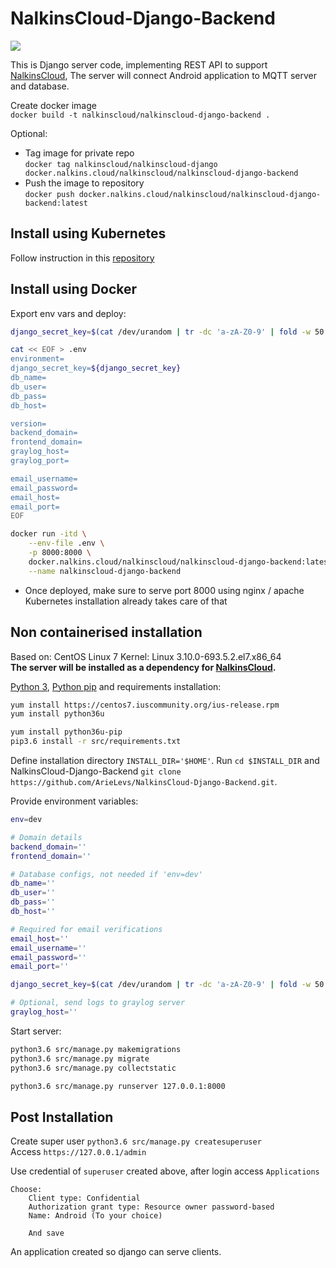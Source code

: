 NalkinsCloud-Django-Backend
===========================
[![](https://img.shields.io/github/license/ArieLevs/NalkinsCloud-Django-Backend.svg)](https://github.com/ArieLevs/NalkinsCloud-Django-Backend)


This is Django server code, implementing REST API to support [NalkinsCloud](https://github.com/ArieLevs/NalkinsCloud),
The server will connect Android application to MQTT server and database.

Create docker image   
`docker build -t nalkinscloud/nalkinscloud-django-backend .`  

Optional:
 - Tag image for private repo  
    `docker tag nalkinscloud/nalkinscloud-django docker.nalkins.cloud/nalkinscloud/nalkinscloud-django-backend`  
 - Push the image to repository  
    `docker push docker.nalkins.cloud/nalkinscloud/nalkinscloud-django-backend:latest`


Install using Kubernetes
------------------------
Follow instruction in this [repository](https://github.com/ArieLevs/Kubernetes-Helm-Charts)

Install using Docker
--------------------

Export env vars and deploy:
```bash
django_secret_key=$(cat /dev/urandom | tr -dc 'a-zA-Z0-9' | fold -w 50 | head -n 1)

cat << EOF > .env
environment=
django_secret_key=${django_secret_key}
db_name=
db_user=
db_pass=
db_host=

version=
backend_domain=
frontend_domain=
graylog_host=
graylog_port=

email_username=
email_password=
email_host=
email_port=
EOF

docker run -itd \
    --env-file .env \
    -p 8000:8000 \
    docker.nalkins.cloud/nalkinscloud/nalkinscloud-django-backend:latest \
    --name nalkinscloud-django-backend
```
- Once deployed, make sure to serve port 8000 using nginx / apache  
  Kubernetes installation already takes care of that


Non containerised installation
------------------------------
Based on: CentOS Linux 7 Kernel: Linux 3.10.0-693.5.2.el7.x86_64  
**The server will be installed as a dependency for [NalkinsCloud](https://github.com/ArieLevs/NalkinsCloud).**

[Python 3](https://www.python.org/downloads/), 
[Python pip](https://pip.pypa.io/en/stable/installing/) and requirements installation:  
```bash
yum install https://centos7.iuscommunity.org/ius-release.rpm
yum install python36u

yum install python36u-pip
pip3.6 install -r src/requirements.txt
```

Define installation directory `INSTALL_DIR='$HOME'`.
Run `cd $INSTALL_DIR` and NalkinsCloud-Django-Backend `git clone https://github.com/ArieLevs/NalkinsCloud-Django-Backend.git`.  

Provide environment variables:
```bash
env=dev

# Domain details
backend_domain=''
frontend_domain=''

# Database configs, not needed if 'env=dev'
db_name=''
db_user=''
db_pass=''
db_host=''

# Required for email verifications
email_host=''
email_username=''
email_password=''
email_port=''

django_secret_key=$(cat /dev/urandom | tr -dc 'a-zA-Z0-9' | fold -w 50 | head -n 1)

# Optional, send logs to graylog server
graylog_host=''
```

Start server:
```bash
python3.6 src/manage.py makemigrations
python3.6 src/manage.py migrate
python3.6 src/manage.py collectstatic

python3.6 src/manage.py runserver 127.0.0.1:8000
```

Post Installation
-----------------

Create super user `python3.6 src/manage.py createsuperuser`  
Access `https://127.0.0.1/admin`  

Use credential of `superuser` created above, after login access `Applications`
```
Choose:
	Client type: Confidential
	Authorization grant type: Resource owner password-based
	Name: Android (To your choice)
	
	And save
```
An application created so django can serve clients.
